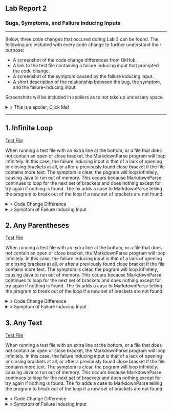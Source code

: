 ## Lab Report 2
### Bugs, Symptoms, and Failure Inducing Inputs
---

Below, three code changes that occured during Lab 3 can be found.
The following are included with every code change to further understand their purpose:
- A screenshot of the code change differences from GitHub.
- A link to the test file containing a failure inducing input that prompted the code change.
- A screenshot of the symptom caused by the failure inducing input.
- A short description of the relationship between the bug, the symptom, and the failure-inducing input.

Screenshots will be included in spoilers as to not take up uncessary space. 

<details>
  <summary> » This is a spoiler, Click Me!</summary>
  This is the inside of a spoiler where images will be located!
  </details>

---

## 1. Infinite Loop

  [Test File](lab2resources/files/test-file-inf-loop.md)

  When running a test file with an extra line at the bottom, or a file that does not contain an open or close bracket, the MarkdownParse program will loop infinitely. In this case, the failure inducing input is that of a lack of opening or closing brackets at all, or after a previously found close bracket if the file contains more text. The symptom is clear, the pogram will loop infinitely, causing Java to run out of memory. This occurs because MarkdownParse continues to loop for the next set of brackets and does nothing except for try again if nothing is found. The fix adds a case to MarkdownParse telling the program to break out of the loop if a new set of brackets are not found.
  
<details>
  <summary> » Code Change Difference</summary>
  <img src="lab2resources/images/infloopccd.png" alt="Infinite Loop Code Change Difference">
  </details>

<details>
  <summary> » Symptom of Failure Inducing Input</summary>
  <img src="lab2resources/images/infloopsymptom.png" alt="Infinite Loop Symptom">
  </details>


## 2. Any Parentheses

  [Test File](lab2resources/files/test-file-any-parentheses.md)

  When running a test file with an extra line at the bottom, or a file that does not contain an open or close bracket, the MarkdownParse program will loop infinitely. In this case, the failure inducing input is that of a lack of opening or closing brackets at all, or after a previously found close bracket if the file contains more text. The symptom is clear, the pogram will loop infinitely, causing Java to run out of memory. This occurs because MarkdownParse continues to loop for the next set of brackets and does nothing except for try again if nothing is found. The fix adds a case to MarkdownParse telling the program to break out of the loop if a new set of brackets are not found.
  
<details>
  <summary> » Code Change Difference</summary>
  <img src="lab2resources/images/anyparenthesesccd.png" alt="Any Parentheses Code Change Difference">
  </details>

<details>
  <summary> » Symptom of Failure Inducing Input</summary>
  <img src="lab2resources/images/anyparenthesessymptom.png" alt="Any Parentheses Symptom">
  </details>
  
  
## 3. Any Text

  [Test File](lab2resources/files/test-file-any-text.md)

  When running a test file with an extra line at the bottom, or a file that does not contain an open or close bracket, the MarkdownParse program will loop infinitely. In this case, the failure inducing input is that of a lack of opening or closing brackets at all, or after a previously found close bracket if the file contains more text. The symptom is clear, the pogram will loop infinitely, causing Java to run out of memory. This occurs because MarkdownParse continues to loop for the next set of brackets and does nothing except for try again if nothing is found. The fix adds a case to MarkdownParse telling the program to break out of the loop if a new set of brackets are not found.
  
<details>
  <summary> » Code Change Difference</summary>
  <img src="lab2resources/images/anytextccd.png" alt="Any Text Code Change Difference">
  </details>

<details>
  <summary> » Symptom of Failure Inducing Input</summary>
  <img src="lab2resources/images/anytextsymptom.png" alt="Any Text Symptom">
  </details>
